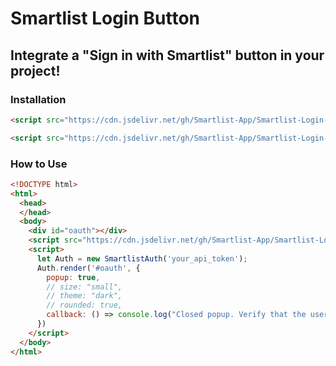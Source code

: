 # Smartlist Login Button
## Integrate a "Sign in with Smartlist" button in your project!

### Installation
```html
<script src="https://cdn.jsdelivr.net/gh/Smartlist-App/Smartlist-Login-Button@2.5.1/app.min.js" async></script>
```
```html
<script src="https://cdn.jsdelivr.net/gh/Smartlist-App/Smartlist-Login-Button@2.5.1/app.js" async></script>
```

### How to Use
```html
<!DOCTYPE html>
<html>
  <head>
  </head>
  <body>
    <div id="oauth"></div>
    <script src="https://cdn.jsdelivr.net/gh/Smartlist-App/Smartlist-Login-Button@2.5.1/app.min.js" async></script>
    <script>
      let Auth = new SmartlistAuth('your_api_token');
      Auth.render('#oauth', {
        popup: true,
        // size: "small",
        // theme: "dark",
        // rounded: true,
        callback: () => console.log("Closed popup. Verify that the user is logged in from your server")
      })
    </script>
  </body>
</html>
```
